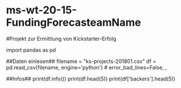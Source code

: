# ms-wt-20-15-FundingForecasteamName
#Projekt zur Ermittlung von Kickstarter-Erfolg

import pandas as pd

##Daten einlesen##
filename = "ks-projects-201801.csv"
df = pd.read_csv(filename, engine='python') # error_bad_lines=False, ,

##Infos##
print(df.info())
print(df.head(5))
print(df['backers'].head(5))
